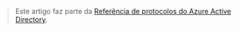 > Este artigo faz parte da [Referência de protocolos do Azure Active Directory](../articles/active-directory/active-directory-protocols.md).

<!---HONumber=AcomDC_0601_2016-->